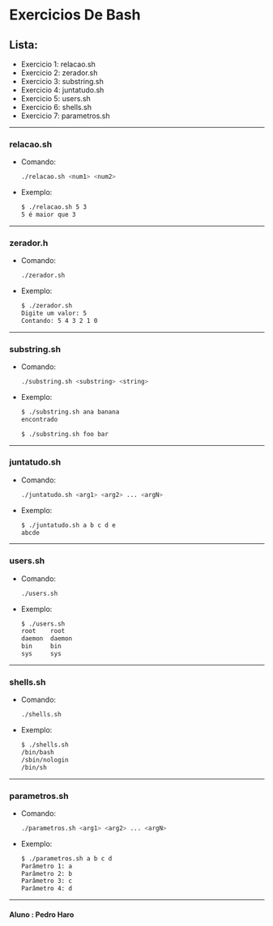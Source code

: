 # Exercicios De Bash 

## Lista:
- Exercicio 1: relacao.sh
- Exercicio 2: zerador.sh
- Exercicio 3: substring.sh
- Exercicio 4: juntatudo.sh
- Exercicio 5: users.sh
- Exercicio 6: shells.sh
- Exercicio 7: parametros.sh
---
### relacao.sh
- Comando:
    ```bash
    ./relacao.sh <num1> <num2>
    ```
- Exemplo:

    ```bash
    $ ./relacao.sh 5 3
    5 é maior que 3
    ```
---
### zerador.h
- Comando:
    ```bash
    ./zerador.sh
    ```
- Exemplo:
    ```bash
    $ ./zerador.sh
    Digite um valor: 5
    Contando: 5 4 3 2 1 0
    ```
---
### substring.sh
- Comando:
    ```bash
    ./substring.sh <substring> <string>
    ```
- Exemplo:
    ```bash
    $ ./substring.sh ana banana
    encontrado
    ```

    ```bash
    $ ./substring.sh foo bar
    ```

---
### juntatudo.sh
- Comando:
    ```bash
    ./juntatudo.sh <arg1> <arg2> ... <argN>
    ```
- Exemplo:
    ```bash
    $ ./juntatudo.sh a b c d e
    abcde
    ```

---
### users.sh
- Comando:
    ```bash
    ./users.sh
    ```
- Exemplo:
    ```bash
    $ ./users.sh
    root    root
    daemon  daemon
    bin     bin
    sys     sys
    ```

---
### shells.sh
- Comando:
    ```bash
    ./shells.sh
    ```
- Exemplo:
    ```bash
    $ ./shells.sh
    /bin/bash
    /sbin/nologin
    /bin/sh
    ```

---
### parametros.sh
- Comando:
    ```bash
    ./parametros.sh <arg1> <arg2> ... <argN>
    ```
- Exemplo:
    ```bash
    $ ./parametros.sh a b c d
    Parâmetro 1: a
    Parâmetro 2: b
    Parâmetro 3: c
    Parâmetro 4: d
    ```
---
#### Aluno : Pedro Haro



